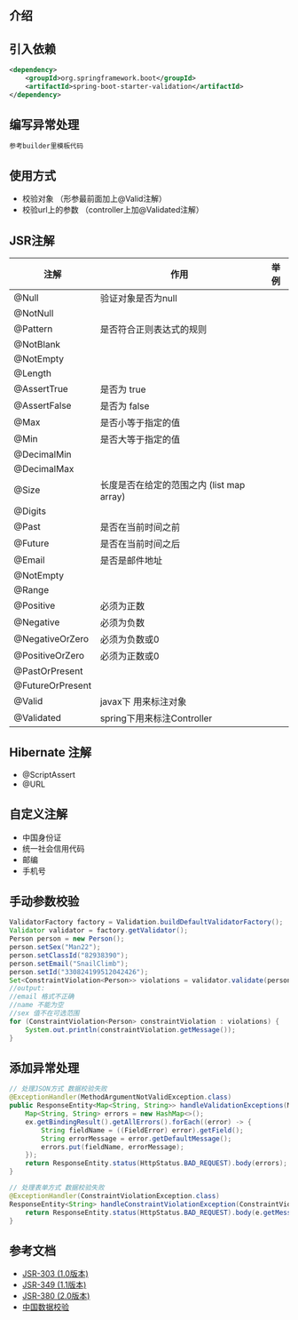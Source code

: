 
## 介绍


## 引入依赖
```xml
<dependency>
	<groupId>org.springframework.boot</groupId>
	<artifactId>spring-boot-starter-validation</artifactId>
</dependency>
```



## 编写异常处理

```java
参考builder里模板代码
```



## 使用方式

- 校验对象 （形参最前面加上@Valid注解）
- 校验url上的参数 （controller上加@Validated注解）





## JSR注解

| 注解             | 作用                                      | 举例 |
| ---------------- | ----------------------------------------- | ---- |
| @Null            | 验证对象是否为null                        |      |
| @NotNull         |                                           |      |
| @Pattern         | 是否符合正则表达式的规则                  |      |
| @NotBlank        |                                           |      |
| @NotEmpty        |                                           |      |
| @Length          |                                           |      |
| @AssertTrue      | 是否为 true                               |      |
| @AssertFalse     | 是否为 false                              |      |
| @Max             | 是否小等于指定的值                        |      |
| @Min             | 是否大等于指定的值                        |      |
| @DecimalMin      |                                           |      |
| @DecimalMax      |                                           |      |
| @Size            | 长度是否在给定的范围之内 (list map array) |      |
| @Digits          |                                           |      |
| @Past            | 是否在当前时间之前                        |      |
| @Future          | 是否在当前时间之后                        |      |
| @Email           | 是否是邮件地址                            |      |
| @NotEmpty        |                                           |      |
| @Range           |                                           |      |
| @Positive        | 必须为正数                                |      |
| @Negative        | 必须为负数                                |      |
| @NegativeOrZero  | 必须为负数或0                             |      |
| @PositiveOrZero  | 必须为正数或0                             |      |
| @PastOrPresent   |                                           |      |
| @FutureOrPresent |                                           |      |
| @Valid           | javax下 用来标注对象                      |      |
| @Validated       | spring下用来标注Controller                |      |



## Hibernate 注解

- @ScriptAssert
- @URL



## 自定义注解

- 中国身份证
- 统一社会信用代码
- 邮编
- 手机号



## 手动参数校验

```java
ValidatorFactory factory = Validation.buildDefaultValidatorFactory();
Validator validator = factory.getValidator();
Person person = new Person();
person.setSex("Man22");
person.setClassId("82938390");
person.setEmail("SnailClimb");
person.setId("330824199512042426");
Set<ConstraintViolation<Person>> violations = validator.validate(person);
//output:
//email 格式不正确
//name 不能为空
//sex 值不在可选范围
for (ConstraintViolation<Person> constraintViolation : violations) {
    System.out.println(constraintViolation.getMessage());
}
```



## 添加异常处理

```java
// 处理JSON方式 数据校验失败
@ExceptionHandler(MethodArgumentNotValidException.class)
public ResponseEntity<Map<String, String>> handleValidationExceptions(MethodArgumentNotValidException ex) {
	Map<String, String> errors = new HashMap<>();
	ex.getBindingResult().getAllErrors().forEach((error) -> {
		String fieldName = ((FieldError) error).getField();
		String errorMessage = error.getDefaultMessage();
		errors.put(fieldName, errorMessage);
	});
	return ResponseEntity.status(HttpStatus.BAD_REQUEST).body(errors);
}

// 处理表单方式 数据校验失败
@ExceptionHandler(ConstraintViolationException.class)
ResponseEntity<String> handleConstraintViolationException(ConstraintViolationException e) {
	return ResponseEntity.status(HttpStatus.BAD_REQUEST).body(e.getMessage());
}
```



## 参考文档

- [JSR-303 (1.0版本)](https://jcp.org/en/jsr/detail?id=303)
- [JSR-349 (1.1版本)](https://jcp.org/en/jsr/detail?id=349)
- [JSR-380 (2.0版本)](https://jcp.org/en/jsr/detail?id=380)
- [中国数据校验](https://github.com/zxyle/china-data-validator)